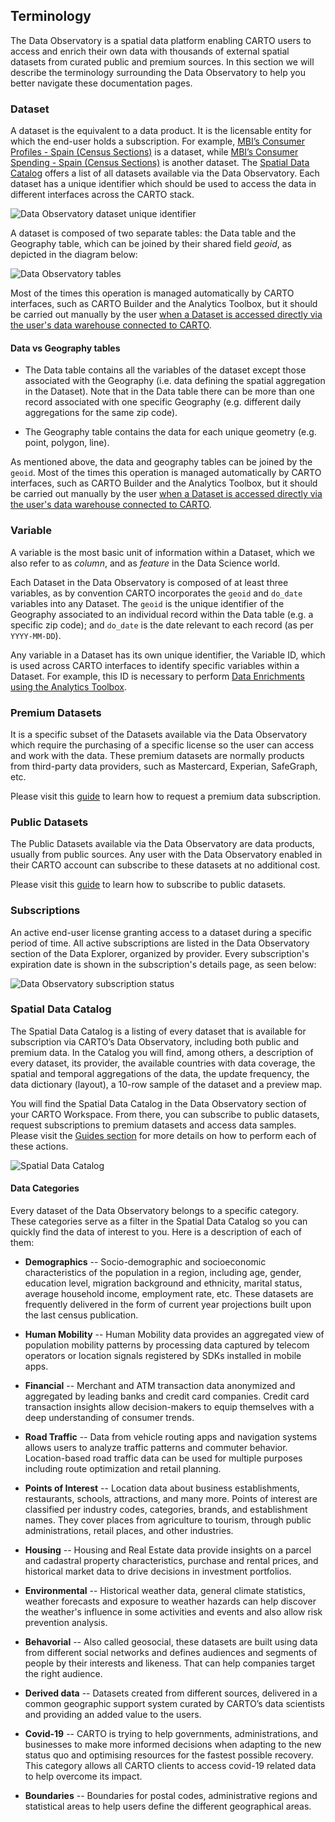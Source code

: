 ## Terminology

The Data Observatory is a spatial data platform enabling CARTO users to access and enrich their own data with thousands of external spatial datasets from curated public and premium sources. In this section we will describe the terminology surrounding the Data Observatory to help you better navigate these documentation pages.

### Dataset

A dataset is the equivalent to a data product. It is the licensable entity for which the end-user holds a subscription. For example, [MBI’s Consumer Profiles - Spain (Census Sections)](https://carto.com/spatial-data-catalog/browser/dataset/mbi_consumer_pr_28142a94/) is a dataset, while [MBI’s Consumer Spending - Spain (Census Sections)](https://carto.com/spatial-data-catalog/browser/dataset/mbi_consumer_sp_3926ab3a/) is another dataset. 
The [Spatial Data Catalog](http://www.carto.com/data) offers a list of all datasets available via the Data Observatory.
Each dataset has a unique identifier which should be used to access the data in different interfaces across the CARTO stack. 

![Data Observatory dataset unique identifier](/img/data-observatory/do_unique_id.png)

A dataset is composed of two separate tables: the Data table and the Geography table, which can be joined by their shared field _geoid_, as depicted in the diagram below:

![Data Observatory tables](/img/data-observatory/do_data_geography_tables.png)

 Most of the times this operation is managed automatically by CARTO interfaces, such as CARTO Builder and the Analytics Toolbox, but it should be carried out manually by the user [when a Dataset is accessed directly via the user's data warehouse connected to CARTO](../../guides/accessing-your-subscriptions-from-your-data-warehouse).

#### Data vs Geography tables

* The Data table contains all the variables of the dataset except those associated with the Geography (i.e. data defining the spatial aggregation in the Dataset). Note that in the Data table there can be more than one record associated with one specific Geography (e.g. different daily aggregations for the same zip code).

* The Geography table contains the data for each unique geometry (e.g. point, polygon, line).

As mentioned above, the data and geography tables can be joined by the `geoid`. Most of the times this operation is managed automatically by CARTO interfaces, such as CARTO Builder and the Analytics Toolbox, but it should be carried out manually by the user [when a Dataset is accessed directly via the user's data warehouse connected to CARTO](../../guides/accessing-your-subscriptions-from-your-data-warehouse).



### Variable

A variable is the most basic unit of information within a Dataset, which we also refer to as *column*, and as *feature* in the Data Science world. 

Each Dataset in the Data Observatory is composed of at least three variables, as by convention CARTO incorporates the `geoid` and `do_date` variables into any Dataset. The `geoid` is the unique identifier of the Geography associated to an individual record within the Data table (e.g. a specific zip code); and `do_date` is the date relevant to each record (as per `YYYY-MM-DD`).

Any variable in a Dataset has its own unique identifier, the Variable ID, which is used across CARTO interfaces to identify specific variables within a Dataset. For example, this ID is necessary to perform [Data Enrichments using the Analytics Toolbox](/analytics-toolbox-bigquery/guides/data-enrichment-using-the-data-observatory/).


### Premium Datasets

It is a specific subset of the Datasets available via the Data Observatory which require the purchasing of a specific license so the user can access and work with the data. These premium datasets are normally products from third-party data providers, such as Mastercard, Experian, SafeGraph, etc.

Please visit this [guide](../../guides/subscribing-to-public-and-premium-datasets) to learn how to request a premium data subscription.

### Public Datasets

The Public Datasets available via the Data Observatory are data products, usually from public sources. Any user with the Data Observatory enabled in their CARTO account can subscribe to these datasets at no additional cost.

Please visit this [guide](../../guides/subscribing-to-public-and-premium-datasets) to learn how to subscribe to public datasets.


### Subscriptions

An active end-user license granting access to a dataset during a specific period of time. All active subscriptions are listed in the Data Observatory section of the Data Explorer, organized by provider. Every subscription's expiration date is shown in the subscription's details page, as seen below:

![Data Observatory subscription status](/img/data-observatory/do_subscriptions_list_expiration.png)


### Spatial Data Catalog

The Spatial Data Catalog is a listing of every dataset that is available for subscription via CARTO’s Data Observatory, including both public and premium data. In the Catalog you will find, among others, a description of every dataset, its provider, the available countries with data coverage, the spatial and temporal aggregations of the data, the update frequency, the data dictionary (layout), a 10-row sample of the dataset and a preview map.

You will find the Spatial Data Catalog in the Data Observatory section of your CARTO Workspace. From there, you can subscribe to public datasets, request subscriptions to premium datasets and access data samples. Please visit the [Guides section](../../guides) for more details on how to perform each of these actions.

![Spatial Data Catalog](/img/data-observatory/spatial-data-catalog.png)


#### Data Categories

Every dataset of the Data Observatory belongs to a specific category. These categories serve as a filter in the Spatial Data Catalog so you can quickly find the data of interest to you. Here is a description of each of them: 

* **Demographics** -- Socio-demographic and socioeconomic characteristics of the population in a region, including age, gender, education level, migration background and ethnicity, marital status, average household income, employment rate, etc. These datasets are frequently delivered in the form of current year projections built upon the last census publication.

* **Human Mobility** -- Human Mobility data provides an aggregated view of population mobility patterns by processing data captured by telecom operators or location signals registered by SDKs installed in mobile apps.

* **Financial** -- Merchant and ATM transaction data anonymized and aggregated by leading banks and credit card companies. Credit card transaction insights allow decision-makers to equip themselves with a deep understanding of consumer trends.

* **Road Traffic** -- Data from vehicle routing apps and navigation systems allows users to analyze traffic patterns and commuter behavior. Location-based road traffic data can be used for multiple purposes including route optimization and retail planning.

* **Points of Interest** -- Location data about business establishments, restaurants, schools, attractions, and many more. Points of interest are classified per industry codes, categories, brands, and establishment names. They cover places from agriculture to tourism, through public administrations, retail places, and other industries.

* **Housing** -- Housing and Real Estate data provide insights on a parcel and cadastral property characteristics, purchase and rental prices, and historical market data to drive decisions in investment portfolios.

* **Environmental** -- Historical weather data, general climate statistics, weather forecasts and exposure to weather hazards can help discover the weather's influence in some activities and events and also allow risk prevention analysis.

* **Behavorial** -- Also called geosocial, these datasets are built using data from different social networks and defines audiences and segments of people by their interests and likeness. That can help companies target the right audience. 

* **Derived data** -- Datasets created from different sources, delivered in a common geographic support system curated by CARTO’s data scientists and providing an added value to the users. 

* **Covid-19** -- CARTO is trying to help governments, administrations, and businesses to make more informed decisions when adapting to the new status quo and optimising resources for the fastest possible recovery. This category allows all CARTO clients to access covid-19 related data to help overcome its impact. 

* **Boundaries** -- Boundaries for postal codes, administrative regions and statistical areas to help users define the different geographical areas.  